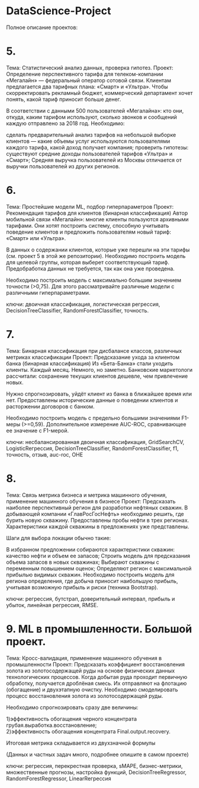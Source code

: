 # DataScience-Project

Полное описание проектов:
# 5.
Тема: Статистический анализ данных, проверка гипотез.
Проект: Определение перспективного тарифа для телеком-компании
«Мегалайн» — федеральный оператор сотовой связи. Клиентам предлагается два тарифных плана: «Смарт» и «Ультра». Чтобы скорректировать рекламный бюджет, коммерческий департамент хочет понять, какой тариф приносит больше денег.

В соответствии с данными 500 пользователей «Мегалайна»: кто они, откуда, каким тарифом используют, сколько звонков и сообщений каждую отправлено за 2018 год. Необходимо:

сделать предварительный анализ тарифов на небольшой выборке клиентов — какие объемы услуг используются пользователями каждого тарифа, какой доход получает компания;
проверить гипотезы:
существуют средние доходы пользователей тарифов «Ультра» и «Смарт»;
Средняя выручка пользователей из Москвы отличается от выручки пользователей из других регионов.
# 6.
Тема: Простейшие модели ML, подбор гиперпараметров
Проект: Рекомендация тарифов для клиентов (бинарная классификация)
Автор мобильной связи «Мегалайн»: многие клиенты пользуются архивными тарифами. Они хотят построить систему, способную учитывать поведение клиентов и предложить пользователям новый тариф: «Смарт» или «Ультра».

В данных о содержании клиентов, которые уже перешли на эти тарифы (см. проект 5 в этой же репозитории). Необходимо построить модель для целевой группы, которая выберет соответствующий тариф. Предобработка данных не требуется, так как она уже проведена.

Необходимо построить модель с максимально большим значением точности (>0,75). Для этого рассматривайте различные модели с различными гиперпараметрами.

ключи: двоичная классификация, логистическая регрессия, DecisionTreeClassifier, RandomForestClassifier, точность.
# 7.
Тема: Бинарная классификация при дисбалансе классов, различных метриках классификации
Проект: Предсказание ухода за клиентом банка (бинарная классификация)
Из «Бета-Банка» стали уходить клиенты. Каждый месяц. Немного, но заметно. Банковские маркетологи рассчитали: сохранение текущих клиентов дешевле, чем привлечение новых.

Нужно спрогнозировать, уйдёт клиент из банка в ближайшее время или нет. Предоставлены исторические данные о поведении клиентов и расторжении договоров с банком.

Необходимо построить модель с предельно большими значениями F1-меры (>=0,59). Дополнительное измерение AUC-ROC, сравнивающее ее значение с F1-мерой.

ключи: несбалансированная двоичная классификация, GridSearchCV, LogisticReгрессия, DecisionTreeClassifier, RandomForestClassifier, f1, точность, отзыв, auc-roc, OHE
# 8.
Тема: Связь метрика бизнеса и метрика машинного обучения, применение машинного обучения в бизнесе
Проект: Предсказать наиболее перспективный регион для разработки нефтяных скважин.
В добывающей компании «ГлавРосГосНефть» необходимо решить, где бурить новую скважину. Предоставлены пробы нефти в трех регионах. Характеристики каждой скважины в предложениях уже представлены.

Шаги для выбора локации обычно такие:

В избранном предложении собираются характеристики скважин: качество нефти и объем ее запасов;
Строить модель для предсказания объема запасов в новых скважинах;
Выбирают скважины с переменным повышением оценок;
Определяют регион с максимальной прибылью видимых скважин.
Необходимо построить модель для региона определения, где добыча приносит наибольшую прибыль, учитывая возможную прибыль и риски (техника Bootstrap).

ключи: регрессия, бутстрап, доверительный интервал, прибыль и убыток, линейная регрессия, RMSE.
# 9. ML в промышленности. Большой проект.
Тема: Кросс-валидация, применение машинного обучения в промышленности
Проект: Предсказать коэффициент восстановления золота из золотосодержащей руды на основе физических данных технологических процессов.
Когда добытая руда проходит первичную обработку, получается дроблёная смесь. Их отправляют на флотацию (обогащение) и двухэтапную очистку. Необходимо смоделировать процесс восстановления золота из золотосодержащей руды.

Необходимо спрогнозировать сразу две величины:

1)эффективность обогащения черного концентрата грубая.выработка.восстановление;\
2)эффективность обогащения концентрата Final.output.recovery.

Итоговая метрика складывается из двухзначной формулы

(Данных и частных задач много, подробнее опишите в самом проекте)

ключи: регрессия, перекрестная проверка, sMAPE, бизнес-метрики, множественные прогнозы, настройка функций, DecisionTreeRegressor, RandomForestRegressor, LinearReгрессия
